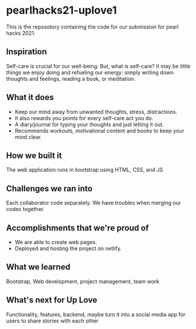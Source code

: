 # pearlhacks21-uplove1

This is the reposotory containing the code for our submission for pearl hacks 2021.
## Inspiration
Self-care is crucial for our well-being. But, what is self-care? It may be little things we enjoy doing and refueling our energy: simply writing down thoughts and feelings, reading a book, or meditation.
## What it does
- Keep our mind away from unwanted thoughts, stress, distractions. 
- It also rewards you points for every self-care act you do. 
- A diary/journal for typing your thoughts and just letting it out.
- Recommends workouts, motivational content and books to keep your mind clear.
## How we built it
The web application runs in bootstrap using HTML, CSS, and JS
## Challenges we ran into
Each collaborator code separately. We have troubles when merging our codes together.
## Accomplishments that we're proud of
- We are able to create web pages.
- Deployed and hosting the project on netlify.
## What we learned
Bootstrap, Web development, project management, team work
## What's next for Up Love
Functionality, features, backend, maybe turn it into a social media app for users to share stories with each other
